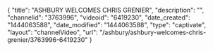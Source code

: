 {
    "title": "ASHBURY WELCOMES CHRIS GRENIER",
    "description": "",
    "channelid": "3763996",
    "videoid": "6419230",
    "date_created": "1444063588",
    "date_modified": "1444063588",
    "type": "captivate",
    "layout": "channelVideo",
    "url": "\/ashbury\/ashbury-welcomes-chris-grenier\/3763996-6419230"
}
